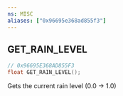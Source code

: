 ```yaml
---
ns: MISC
aliases: ["0x96695e368ad855f3"]
---
```

## GET_RAIN_LEVEL

```c
// 0x96695E368AD855F3
float GET_RAIN_LEVEL();
```

Gets the current rain level (0.0 -> 1.0)

